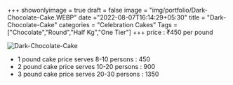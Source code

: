 +++
showonlyimage = true
draft = false
image = "img/portfolio/Dark-Chocolate-Cake.WEBP"
date ="2022-08-07T16:14:29+05:30"
title = "Dark-Chocolate-Cake"
categories = "Celebration Cakes"
Tags = ["Chocolate","Round","Half Kg","One Tier"]
+++
price : ₹450 per pound
<!--more-->
![Dark-Chocolate-Cake](/img/portfolio/Dark-Chocolate-Cake.WEBP)
* 1 pound cake price serves 8-10 persons : 450
* 2 pound cake price serves 10-20 persons : 900
* 3 pound cake price serves 20-30 persons : 1350
